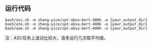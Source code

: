 ## 运行代码

`bash/asc.sh -m zhang-yice/spt-absa-bert-400k -o {your_output_dir}`
`bash/ate.sh -m zhang-yice/spt-absa-bert-400k -o {your_output_dir}`
`bash/aoe.sh -m zhang-yice/spt-absa-bert-400k -o {your_output_dir}`

注：ASC任务上波动比较大，请多运行几次取平均值。

